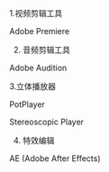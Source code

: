 1.视频剪辑工具

Adobe Premiere

2. 音频剪辑工具

Adobe Audition

3.立体播放器

PotPlayer

Stereoscopic Player

4. 特效编辑

AE (Adobe After Effects)

